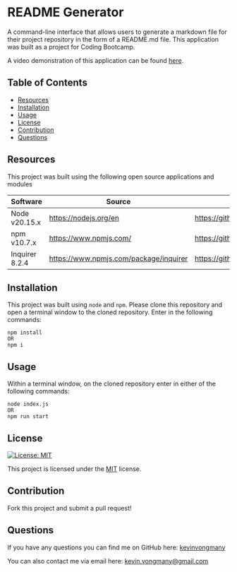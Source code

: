 # README Generator
A command-line interface that allows users to generate a markdown file for their project repository in the form of a README.md file. This application was built as a project for Coding Bootcamp.

A video demonstration of this application can be found [here](https://www.youtube.com/watch?v=Cq_hItqwuWM).

## Table of Contents
- [Resources](#resources)
- [Installation](#installation)
- [Usage](#usage)
- [License](#license)
- [Contribution](#contribution)
- [Questions](#questions)

## Resources

This project was built using the following open source applications and modules

| Software | Source | Repository |
|----------|----------|----------|
| Node v20.15.x | https://nodejs.org/en | https://github.com/nodejs/node |
| npm v10.7.x | https://www.npmjs.com/ | https://github.com/npm |
| Inquirer 8.2.4 | https://www.npmjs.com/package/inquirer | https://github.com/SBoudrias/Inquirer.js |


## Installation
This project was built using `node` and `npm`. Please clone this repository and open a terminal window to the cloned repository. Enter in the following commands:

```shell
npm install
OR
npm i
```
  

## Usage
Within a terminal window, on the cloned repository enter in either of the following commands:

```shell
node index.js
OR
npm run start
```
  

## License
[![License: MIT](https://img.shields.io/badge/License-MIT-yellow.svg)](https://opensource.org/licenses/MIT)

This project is licensed under the [MIT](https://opensource.org/licenses/MIT) license.

## Contribution
Fork this project and submit a pull request!

## Questions

If you have any questions you can find me on GitHub here: [kevinvongmany](https://github.com/kevinvongmany)
  
You can also contact me via email here: [kevin.vongmany@gmail.com](kevin.vongmany@gmail.com)
